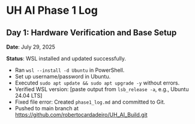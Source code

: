# UH AI Phase 1 Log

## Day 1: Hardware Verification and Base Setup

**Date**: July 29, 2025

**Status**: WSL installed and updated successfully.
- Ran `wsl --install -d Ubuntu` in PowerShell.
- Set up username/password in Ubuntu.
- Executed `sudo apt update && sudo apt upgrade -y` without errors.
- Verified WSL version: [paste output from `lsb_release -a`, e.g., Ubuntu 24.04 LTS]
- Fixed file error: Created `phase1_log.md` and committed to Git.
- Pushed to main branch at https://github.com/robertocardadeiro/UH_AI_Build.git